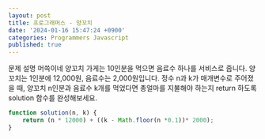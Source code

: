 ```yaml
---
layout: post
title: 프로그래머스 - 양꼬치
date: '2024-01-16 15:47:24 +0900'
categories: Programmers Javascript
published: true
---
```

문제 설명
머쓱이네 양꼬치 가게는 10인분을 먹으면 음료수 하나를 서비스로 줍니다. 양꼬치는 1인분에 12,000원, 음료수는 2,000원입니다. 정수 n과 k가 매개변수로 주어졌을 때, 양꼬치 n인분과 음료수 k개를 먹었다면 총얼마를 지불해야 하는지 return 하도록 solution 함수를 완성해보세요.

```javascript
function solution(n, k) {
    return (n * 12000) + ((k - Math.floor(n *0.1))* 2000);
}
```